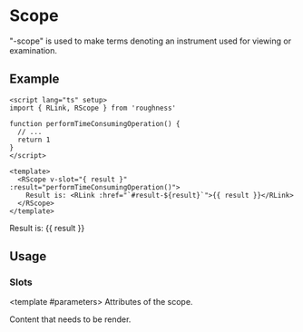 <script lang="ts" setup>
import { RDetails, RLink, RScope, RSpace, RTable } from 'roughness'

function performTimeConsumingOperation() {
  return 1
}
</script>

# Scope

"-scope" is used to make terms denoting an instrument used for viewing or examination.

## Example

<RDetails>
  <template #summary>Show Code</template>

```vue
<script lang="ts" setup>
import { RLink, RScope } from 'roughness'

function performTimeConsumingOperation() {
  // ...
  return 1
}
</script>

<template>
  <RScope v-slot="{ result }" :result="performTimeConsumingOperation()">
    Result is: <RLink :href="`#result-${result}`">{{ result }}</RLink>
  </RScope>
</template>
```

</RDetails>

<RScope v-slot="{ result }" :result="performTimeConsumingOperation()">
  Result is: <RLink :href="`#result-${result}`">{{ result }}</RLink>
</RScope>

## Usage

### Slots

<RSlotsTable>

  <RSlot name="default">

  <template #parameters>
    Attributes of the scope.
  </template>

  Content that needs to be render.

  </RSlot>

</RSlotsTable>
